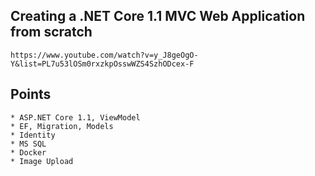 ## Creating a .NET Core 1.1 MVC Web Application from scratch
    https://www.youtube.com/watch?v=y_J8geOgO-Y&list=PL7u53lOSm0rxzkpOsswWZS4SzhODcex-F

## Points
    * ASP.NET Core 1.1, ViewModel
    * EF, Migration, Models
    * Identity
    * MS SQL
    * Docker
    * Image Upload
